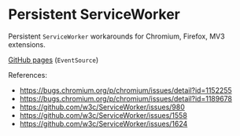 # Persistent ServiceWorker

Persistent `ServiceWorker` workarounds for Chromium, Firefox, MV3 extensions.

[GitHub pages](https://guest271314.github.io/persistent-serviceworker/) (`EventSource`)

References:

- https://bugs.chromium.org/p/chromium/issues/detail?id=1152255
- https://bugs.chromium.org/p/chromium/issues/detail?id=1189678
- https://github.com/w3c/ServiceWorker/issues/980
- https://github.com/w3c/ServiceWorker/issues/1558
- https://github.com/w3c/ServiceWorker/issues/1624
